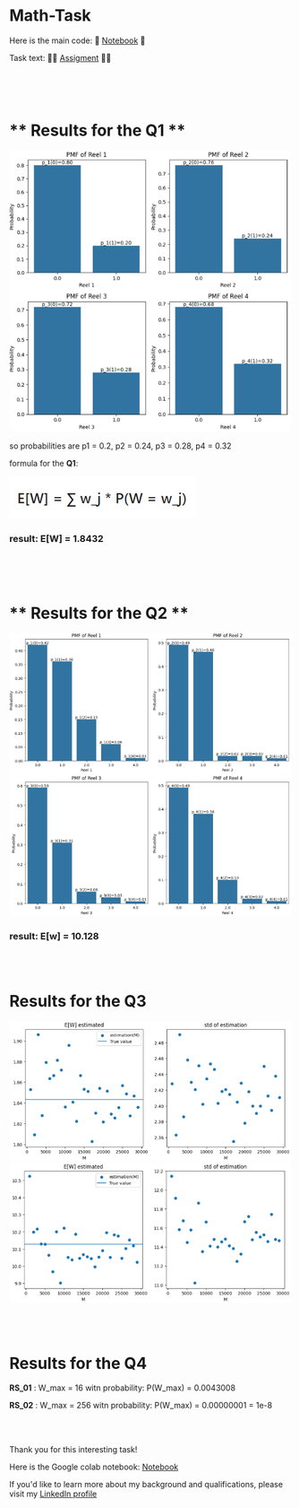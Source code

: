 # Math-Task

Here is the main code: 🏹
[Notebook](https://github.com/Jankoetf/Math-Task/blob/main/BeeCool_Math_Assignment.ipynb)
🏹

Task text: 📜📃
[Assigment](https://github.com/Jankoetf/Math-Task/blob/main/Math_Assignment_(1).pdf)
📜📃

<br> <br><br>

# ** Results for the Q1 **
<img src="pictures_task/Q11.PNG" alt="Alt Text" width="312*2" height="312*2">

so probabilities are p1 = 0.2, p2 = 0.24, p3 = 0.28, p4 = 0.32

formula for the **Q1**:

<img src="pictures_task/formula.PNG" alt="Alt Text" width="312*2" height="312*2">

### result: **E[W] = 1.8432**

<br><br><br>

#  ** Results for the Q2 **
<img src="pictures_task/Q21.PNG" alt="Alt Text" width="312*2" height="312*2">

### result: **E[w] = 10.128**

<br><br>


# Results for the **Q3**
<img src="pictures_task/Q31.PNG" alt="Alt Text" width="312*3" height="312*3/2">

<img src="pictures_task/Q32.PNG" alt="Alt Text" width="312*3" height="312*3/2">

<br><br>

# Results for the **Q4**

**RS_01** : W_max = 16 witn probability: P(W_max) = 0.0043008

**RS_02** : W_max = 256 witn probability: P(W_max) = 0.00000001 = 1e-8


<br><br>

Thank you for this interesting task!

Here is the Google colab notebook: [Notebook](https://github.com/Jankoetf/Math-Task/blob/main/BeeCool_Math_Assignment.ipynb)

If you'd like to learn more about my background and qualifications, please visit my [LinkedIn profile](https://www.linkedin.com/in/jankomitrovic)

